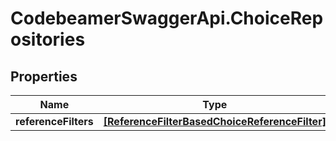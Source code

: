 # CodebeamerSwaggerApi.ChoiceRepositories

## Properties
Name | Type | Description | Notes
------------ | ------------- | ------------- | -------------
**referenceFilters** | [**[ReferenceFilterBasedChoiceReferenceFilter]**](ReferenceFilterBasedChoiceReferenceFilter.md) |  | [optional] 
